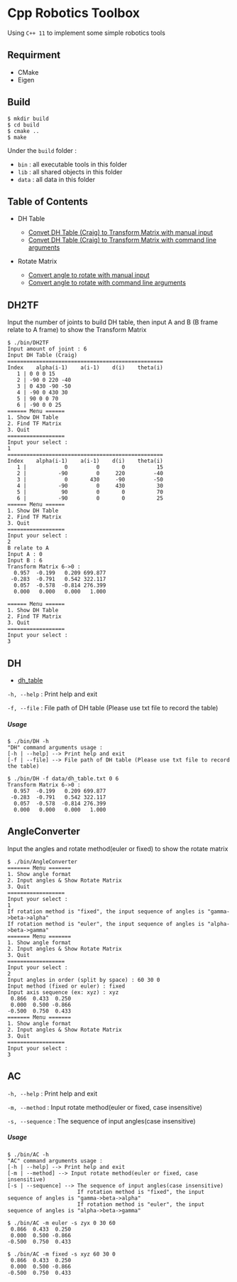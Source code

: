 # Cpp Robotics Toolbox
Using `C++ 11` to implement some simple robotics tools

## Requirment
* CMake
* Eigen

## Build
```
$ mkdir build
$ cd build
$ cmake ..
$ make
```

Under the `build` folder :
* `bin`  : all executable tools in this folder
* `lib`  : all shared objects in this folder
* `data` : all data in this folder

## Table of Contents
* DH Table
    - [Convet DH Table (Craig) to Transform Matrix with manual input](#dh2tf) 
    - [Convet DH Table (Craig) to Transform Matrix with command line arguments](#dh)
    
* Rotate Matrix
    - [Convert angle to rotate with manual input](#angleconverter)
    - [Convert angle to rotate with command line arguments](#ac)

## DH2TF
Input the number of joints to build DH table, then input A and B (B frame relate to A frame) to show the Transform Matrix
```
$ ./bin/DH2TF
Input amount of joint : 6
Input DH Table (Craig)
=================================================
Index    alpha(i-1)    a(i-1)    d(i)    theta(i)
   1 | 0 0 0 15
   2 | -90 0 220 -40
   3 | 0 430 -90 -50
   4 | -90 0 430 30
   5 | 90 0 0 70
   6 | -90 0 0 25
====== Menu ======
1. Show DH Table
2. Find TF Matrix
3. Quit
==================
Input your select : 
1
=================================================
Index    alpha(i-1)    a(i-1)    d(i)    theta(i)
   1 |            0         0       0          15
   2 |          -90         0     220         -40
   3 |            0       430     -90         -50
   4 |          -90         0     430          30
   5 |           90         0       0          70
   6 |          -90         0       0          25
====== Menu ======
1. Show DH Table
2. Find TF Matrix
3. Quit
==================
Input your select : 
2
B relate to A
Input A : 0
Input B : 6
Transform Matrix 6->0 : 
  0.957  -0.199   0.209 699.877
 -0.283  -0.791   0.542 322.117
  0.057  -0.578  -0.814 276.399
  0.000   0.000   0.000   1.000

====== Menu ======
1. Show DH Table
2. Find TF Matrix
3. Quit
==================
Input your select : 
3
```

## DH
* [dh_table](data/dh_table.txt)

`-h, --help` : Print help and exit

`-f, --file` : File path of DH table (Please use txt file to record the table)

##### Usage
```
$ ./bin/DH -h
"DH" command arguments usage :
[-h | --help] --> Print help and exit
[-f | --file] --> File path of DH table (Please use txt file to record the table)

$ ./bin/DH -f data/dh_table.txt 0 6
Transform Matrix 6->0 : 
  0.957  -0.199   0.209 699.877
 -0.283  -0.791   0.542 322.117
  0.057  -0.578  -0.814 276.399
  0.000   0.000   0.000   1.000
```

## AngleConverter
Input the angles and rotate method(euler or fixed) to show the rotate matrix
```
$ ./bin/AngleConverter
======= Menu =======
1. Show angle format
2. Input angles & Show Rotate Matrix
3. Quit
==================
Input your select : 
1
If rotation method is "fixed", the input sequence of angles is "gamma->beta->alpha"
If rotation method is "euler", the input sequence of angles is "alpha->beta->gamma"
======= Menu =======
1. Show angle format
2. Input angles & Show Rotate Matrix
3. Quit
==================
Input your select : 
2
Input angles in order (split by space) : 60 30 0
Input method (fixed or euler) : fixed
Input axis sequence (ex: xyz) : xyz
 0.866  0.433  0.250
 0.000  0.500 -0.866
-0.500  0.750  0.433
======= Menu =======
1. Show angle format
2. Input angles & Show Rotate Matrix
3. Quit
==================
Input your select : 
3
```

## AC
`-h, --help` : Print help and exit

`-m, --method` : Input rotate method(euler or fixed, case insensitive)

`-s, --sequence` : The sequence of input angles(case insensitive)

##### Usage
```
$ ./bin/AC -h
"AC" command arguments usage :
[-h | --help] --> Print help and exit
[-m | --method] --> Input rotate method(euler or fixed, case insensitive)
[-s | --sequence] --> The sequence of input angles(case insensitive)
                      If rotation method is "fixed", the input sequence of angles is "gamma->beta->alpha"
                      If rotation method is "euler", the input sequence of angles is "alpha->beta->gamma"

$ ./bin/AC -m euler -s zyx 0 30 60
 0.866  0.433  0.250
 0.000  0.500 -0.866
-0.500  0.750  0.433

$ ./bin/AC -m fixed -s xyz 60 30 0
 0.866  0.433  0.250
 0.000  0.500 -0.866
-0.500  0.750  0.433
```